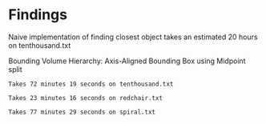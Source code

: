 # Findings

Naive implementation of finding closest object takes an estimated 20 hours on tenthousand.txt

Bounding Volume Hierarchy: Axis-Aligned Bounding Box using Midpoint split

    Takes 72 minutes 19 seconds on tenthousand.txt

    Takes 23 minutes 16 seconds on redchair.txt

    Takes 77 minutes 29 seconds on spiral.txt
